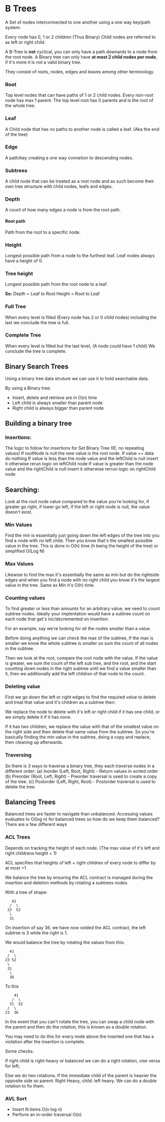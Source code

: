 # B Trees

A Set of nodes interconnected to one another using a one way key/path system.

Every node has 0, 1 or 2 children (Thus Binary)
Child nodes are referred to as left or right child.

A B-Tree is **not** cyclical, you can only have a path downards to a node from the root node.
A Binary tree can only have **at most 2 child nodes per node**, if it's more it is not a valid binary tree.

They consist of roots, nodes, edges and leaves among other terminology.

### Root

Top level nodes that can have paths of 1 or 2 child nodes. Every non-root node has max 1 parent. The top level root has 0 parents and is the root of the whole tree.

### Leaf

A Child node that has no paths to another node is called a leaf. (Aka the end of the tree)

### Edge

A path/key creating a one way connetion to descending nodes.

### Subtrees

A child node that can be treated as a root node and as such become their own tree structure with child nodes, leafs and edges.

### Depth

A count of how many edges a node is from the root path.

#### Root path

Path from the root to a specific node.

### Height

Longest possible path from a node to the furthest leaf. Leaf nodes always have a height of 0.

### Tree height

Longest possible path from the root node to a leaf.

**So:**
Depth = Leaf to Root
Height = Root to Leaf

### Full Tree

When every level is filled (Every node has 2 or 0 child nodes) including the last we conclude the tree is full.

### Complete Tree

When every level is filled but the last level, (A node could have 1 child) We conclude the tree is complete.

## Binary Search Trees

Using a binary tree data struture we can use it to hold searchable data.

By using a Binary tree:

- Insert, delete and retrieve are in O(n) time
- Left child is always smaller than parent node
- Right child is always bigger than parent node

## Building a binary tree

### Insertions:

The logic to follow for insertions for Set Binary Tree (IE: no repeating values)
If rootNode is null the new value is the root node.
If value == data do nothing
If value is less than the node value and the leftChild is null insert it otherwise rerun logic on leftChild node
If value is greater than the node value and the rightChild is null insert it otherwise rerrun logic on rightChild node

## Searching:

Look at the root node value compared to the value you're looking for, if greater go right, if lower go left, if the left or right node is null, the value doesn't exist.

### Min Values

Find the min is essentially just going down the left edges of the tree into you find a node with no left child.
Then you know that's the smallest possible value in the tree. This is done in O(h) time (h being the height of the tree) or simplified O(Log N)

### Max Values

Likewise to find the max it's essentially the same as min but do the rightside edges and when you find a node with no right child you know it's the largest value in the tree.
Same as Min it's O(h) time.

### Counting values

To find greater or less than amounts for an arbitrary value, we need to count subtree nodes. Ideally your implentation would have a subtree count on each node that get's inc/decremented on insertion.

For an example, say we're looking for all the nodes smaller than a value.

Before doing anything we can check the max of the subtree, if the max is smaller we know the whole subtree is smaller so sum the count of all nodes in the subtree.

Then we look at the root, compare the root node with the value. If the value is greater, we sum the count of the left sub tree, and the root, and the start counting down nodes in the right subtree until we find a value smaller than it, then we additionally add the left children of that node to the count.

### Deleting value

First we go down the left or right edges to find the required value to delete and treat that value and it's children as a subtree then:

We replace the node to delete with it's left or right child if it has one child, or we simply delete it if it has none.

If it has two children, we replace the value with that of the smallest value on the right side and then delete that same value from the subtree. So you're basically finding the min value in the subtree, doing a copy and replace, then cleaning up afterwards.

### Traversing

So there is 3 ways to traverse a binary tree, they each traverse nodes in a different order:
(a) Inorder (Left, Root, Right) - Return values in sorted order
(b) Preorder (Root, Left, Right) - Preorder traversal is used to create a copy of the tree.
(c) Postorder (Left, Right, Root) - Postorder traversal is used to delete the tree.

## Balancing Trees

Balanced trees are faster to navigate than unbalanced. Accessing values evaluates to O(log n) for balanced trees so how do we keep them balanced?
There are a few different ways

### ACL Trees

Depends on tracking the height of each node. (The max value of it's left and right childrens height + 1)

ACL specifies that heights of left + right children of every node to differ by at most +1

We balance the tree by ensuring the ACL contract is managed during the insertion and deletion methods by rotating a subtrees nodes.

With a tree of shape:

```
   41
  /  \
 23  52
  \
  31
```

On insertion of say 36, we have now voided the ACL contract, the left subtree is 3 while the right is 1.

We would balance the tree by rotating the values from this:

```
  41
 /  \
23 52
 \
 31
  \
  36
```

To this

```
    41
   /  \
  31  52
 /  \
23  36

```

In the event that you can't rotate the tree, you can swap a child node with the parent and then do the rotation, this is known as a double rotation.

You may need to do this for every node above the inserted one that has a violation after the insertion is complete.

Some checks:

If right child is right-heavy or balanced we can do a right rotation, vise versa for left;

Else we do two rotations. If the immediate child of the parent is heavier the opposite side so parent: Right Heavy, child: left heavy. We can do a double rotation to fix them.

### AVL Sort

- Insert N items O(n log n)
- Perform an in-order traversal O(n)
